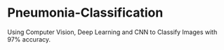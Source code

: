 # Pneumonia-Classification
Using Computer Vision, Deep Learning and CNN to Classify Images with 97% accuracy.
